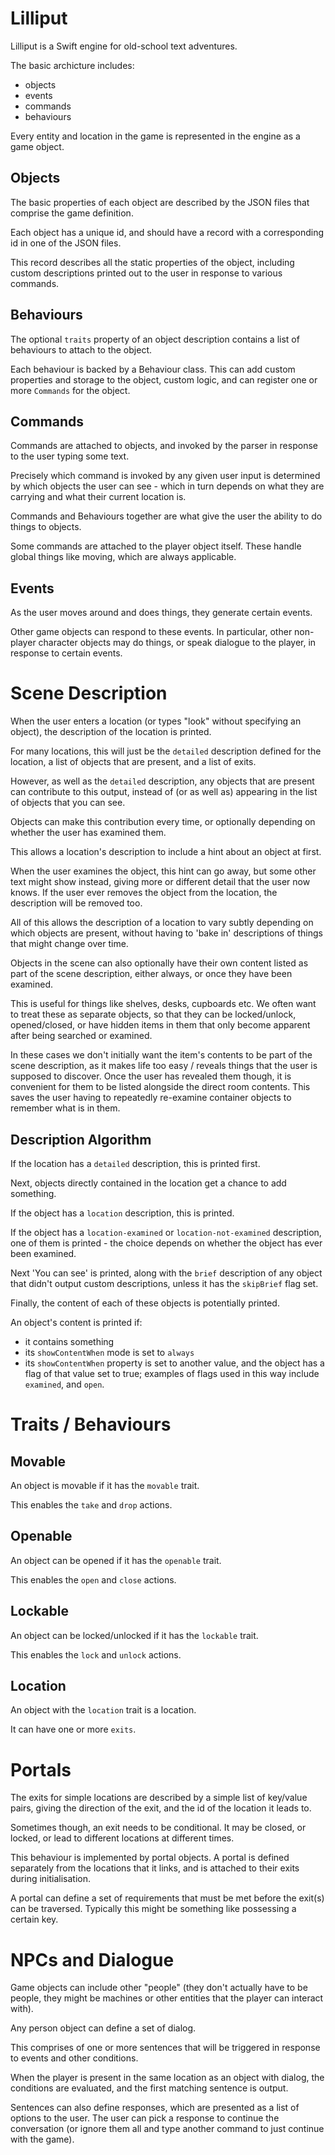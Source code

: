 # Lilliput

Lilliput is a Swift engine for old-school text adventures.

The basic archicture includes:

- objects
- events
- commands
- behaviours

Every entity and location in the game is represented in the engine as a game object. 

## Objects

The basic properties of each object are described by the JSON files that comprise the game definition.

Each object has a unique id, and should have a record with a corresponding id in one of the JSON files. 

This record describes all the static properties of the object, including custom descriptions printed out to the user in response to various commands.

## Behaviours

The optional `traits` property of an object description contains a list of behaviours to attach to the object.

Each behaviour is backed by a Behaviour class. This can add custom properties and storage to the object, custom logic, and can register one or more `Commands` for the object.

## Commands

Commands are attached to objects, and invoked by the parser in response to the user typing some text.

Precisely which command is invoked by any given user input is determined by which objects the user can see - which in turn depends on what they are carrying and what their current location is.

Commands and Behaviours together are what give the user the ability to do things to objects.

Some commands are attached to the player object itself. These handle global things like moving, which are always applicable.

## Events

As the user moves around and does things, they generate certain events.

Other game objects can respond to these events. In particular, other non-player character objects may do things, or speak dialogue to the player, in response to certain events.



# Scene Description

When the user enters a location (or types "look" without specifying an object), the description of the location is printed.

For many locations, this will just be the `detailed` description defined for the location, a list of objects that are present, and a list of exits.

However, as well as the `detailed` description, any objects that are present can contribute to this output, instead of (or as well as) appearing in the list of objects that you can see.

Objects can make this contribution every time, or optionally depending on whether the user has examined them.

This allows a location's description to include a hint about an object at first. 

When the user examines the object, this hint can go away, but some other text might show instead, giving more or different detail that the user now knows. If the user ever removes the object from the location, the description will be removed too.

All of this allows the description of a location to vary subtly depending on which objects are present, without having to 'bake in' descriptions of things that might change over time.  

Objects in the scene can also optionally have their own content listed as part of the scene description, either always, or once they have been examined. 

This is useful for things like shelves, desks, cupboards etc. We often want to treat these as separate objects, so that they can be locked/unlock, opened/closed, or have hidden items in them that only become apparent after being searched or examined. 

In these cases we don't initially want the item's contents to be part of the scene description, as it makes life too easy / reveals things that the user is supposed to discover. Once the user has revealed them though, it is convenient for them to be listed alongside the direct room contents. This saves the user having to repeatedly re-examine container objects to remember what is in them.


## Description Algorithm

If the location has a `detailed` description, this is printed first.

Next, objects directly contained in the location get a chance to add something.

If the object has a `location` description, this is printed.

If the object has a `location-examined` or `location-not-examined` description, one of them is printed - the choice depends on whether the object has ever been examined.

Next 'You can see' is printed, along with the `brief` description of any object that didn't output custom descriptions, unless it has the `skipBrief` flag set.

Finally, the content of each of these objects is potentially printed.

An object's content is printed if:
- it contains something
- its `showContentWhen` mode is set to `always`
- its `showContentWhen` property is set to another value, and the object has a flag of that value set to true; examples of flags used in this way include `examined`, and `open`.


# Traits / Behaviours

## Movable

An object is movable if it has the `movable` trait.

This enables the `take` and `drop` actions.

## Openable

An object can be opened if it has the `openable` trait.

This enables the `open` and `close` actions.

## Lockable

An object can be locked/unlocked if it has the `lockable` trait.

This enables the `lock` and `unlock` actions.

## Location

An object with the `location` trait is a location.

It can have one or more `exits`.

# Portals

The exits for simple locations are described by a simple list of key/value pairs, giving the direction of the exit, and the id of the location it leads to.

Sometimes though, an exit needs to be conditional. It may be closed, or locked, or lead to different locations at different times.

This behaviour is implemented by portal objects. A portal is defined separately from the locations that it links, and is attached to their exits during initialisation.

A portal can define a set of requirements that must be met before the exit(s) can be traversed. Typically this might be something like possessing a certain key.

# NPCs and Dialogue

Game objects can include other "people" (they don't actually have to be people, they might be machines or other entities that the player can interact with).

Any person object can define a set of dialog.

This comprises of one or more sentences that will be triggered in response to events and other conditions.

When the player is present in the same location as an object with dialog, the conditions are evaluated, and the first matching sentence is output.

Sentences can also define responses, which are presented as a list of options to the user. The user can pick a response to continue the conversation (or ignore them all and type another command to just continue with the game).



